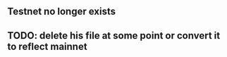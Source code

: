 ## Testnet no longer exists
## TODO: delete his file at some point or convert it to reflect mainnet
